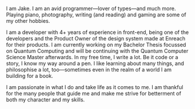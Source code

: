 I am Jake. I am an avid programmer—lover of types—and much more. Playing piano, photography, writing (and reading) and gaming are some of my other hobbies.

I am a developer with 4+ years of experience in front-end, being one of the developers and the Product Owner of the design system made at Enreach for their products. 
I am currently working on my Bachelor Thesis focussed on Quantum Computing and will be continuing with the Quantum Computer Science Master afterwards. 
In my free time, I write a lot. Be it code or a story, I know my way around a pen. I like learning about many things, and philosophise a lot, too—sometimes even in the realm of a world I am building for a book.

I am passionate in what I do and take life as it comes to me. I am thankful for the many people that guide me and make me strive for betterment of both my character and my skills.
